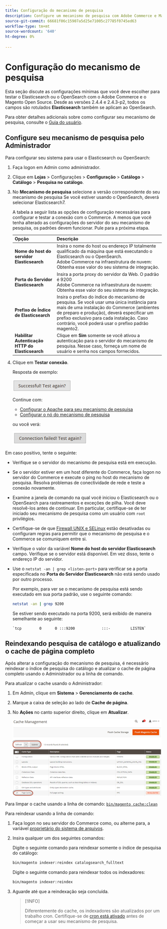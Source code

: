 ```yaml
---
title: Configuração do mecanismo de pesquisa
description: Configure um mecanismo de pesquisa com Adobe Commerce e Magento Open Source.
source-git-commit: 66681f06c15907a5d25e71005c27785f0745ed63
workflow-type: tm+mt
source-wordcount: '640'
ht-degree: 0%

---
```



# Configuração do mecanismo de pesquisa

Esta seção discute as configurações mínimas que você deve escolher para testar o Elasticsearch ou o OpenSearch com o Adobe Commerce e o Magento Open Source. Desde as versões 2.4.4 e 2.4.3-p2, todos os campos são rotulados **Elasticsearch** também se aplicam ao OpenSearch.

Para obter detalhes adicionais sobre como configurar seu mecanismo de pesquisa, consulte o [Guia do usuário](https://experienceleague.adobe.com/docs/commerce-admin/catalog/catalog/search/search-configuration.html).

## Configure seu mecanismo de pesquisa pelo Administrador

Para configurar seu sistema para usar o Elasticsearch ou OpenSearch:

1. Faça logon em Admin como administrador.
1. Clique em **Lojas** > Configurações > **Configuração** > **Catálogo** > **Catálogo** > **Pesquisa no catálogo**.
1. No **Mecanismo de pesquisa** selecione a versão correspondente do seu mecanismo de pesquisa Se você estiver usando o OpenSearch, deverá selecionar Elasticsearch7.

   A tabela a seguir lista as opções de configuração necessárias para configurar e testar a conexão com o Commerce.
A menos que você tenha alterado as configurações do servidor do seu mecanismo de pesquisa, os padrões devem funcionar. Pule para a próxima etapa.

   | Opção | Descrição |
   |--- |--- |
   | **Nome do host do servidor Elasticsearch** | Insira o nome do host ou endereço IP totalmente qualificado da máquina que está executando o Elasticsearch ou o OpenSearch.<br>Adobe Commerce na infraestrutura de nuvem: Obtenha esse valor do seu sistema de integração. |
   | **Porta do Servidor Elasticsearch** | Insira a porta proxy do servidor da Web. O padrão é 9200<br>Adobe Commerce na infraestrutura de nuvem: Obtenha esse valor do seu sistema de integração. |
   | **Prefixo de Índice de Elasticsearch** | Insira o prefixo do índice do mecanismo de pesquisa. Se você usar uma única instância para mais de uma instalação do Commerce (ambientes de preparo e produção), deverá especificar um prefixo exclusivo para cada instalação. Caso contrário, você poderá usar o prefixo padrão magento2. |
   | **Habilitar Autenticação HTTP do Elasticsearch** | Clique em **Sim** somente se você ativou a autenticação para o servidor do mecanismo de pesquisa. Nesse caso, forneça um nome de usuário e senha nos campos fornecidos. |

1. Clique em **Testar conexão**.

   Resposta de exemplo:

   ![success](../../assets/configuration/elastic_test-success.png)

   Continue com:

   - [Configurar o Apache para seu mecanismo de pesquisa](../../installation/prerequisites/search-engine/configure-apache.md)
   - [Configurar o nó do mecanismo de pesquisa](../../installation/prerequisites/search-engine/configure-nginx.md)

   ou você verá:

   ![falha](../../assets/configuration/elastic_test-fail.png)

Em caso positivo, tente o seguinte:

- Verifique se o servidor do mecanismo de pesquisa está em execução.
- Se o servidor estiver em um host diferente do Commerce, faça logon no servidor do Commerce e execute o ping no host do mecanismo de pesquisa. Resolva problemas de conectividade de rede e teste a conexão novamente.
- Examine a janela de comando na qual você iniciou o Elasticsearch ou o OpenSearch para rastreamentos e exceções de pilha. Você deve resolvê-los antes de continuar. Em particular, certifique-se de ter iniciado seu mecanismo de pesquisa como um usuário com `root` privilégios.
- Certifique-se de que [Firewall UNIX e SELinux](../../installation/prerequisites/search-engine/overview.md#firewall-and-selinux) estão desativadas ou configuram regras para permitir que o mecanismo de pesquisa e o Commerce se comuniquem entre si.
- Verifique o valor da variável **Nome do host do servidor Elasticsearch** campo. Verifique se o servidor está disponível. Em vez disso, tente o endereço IP do servidor.
- Use o `netstat -an | grep <listen-port>` para verificar se a porta especificada no **Porta do Servidor Elasticsearch** não está sendo usado por outro processo.

   Por exemplo, para ver se o mecanismo de pesquisa está sendo executado em sua porta padrão, use o seguinte comando:

   ```bash
   netstat -an | grep 9200
   ```

   Se estiver sendo executado na porta 9200, será exibido de maneira semelhante ao seguinte:

   ```terminal
   `tcp        0      0 :::9200            :::-         LISTEN`
   ```

## Reindexando pesquisa de catálogo e atualizando o cache de página completo

Após alterar a configuração do mecanismo de pesquisa, é necessário reindexar o índice de pesquisa do catálogo e atualizar o cache de página completo usando o Administrador ou a linha de comando.

Para atualizar o cache usando o Administrador:

1. Em Admin, clique em **Sistema** > **Gerenciamento de cache**.
1. Marque a caixa de seleção ao lado de **Cache de página**.
1. No **Ações** no canto superior direito, clique em **Atualizar**.

   ![gerenciamento de cache](../../assets/configuration/refresh-cache.png)

Para limpar o cache usando a linha de comando: [`bin/magento cache:clean`](../cli/manage-cache.md#clean-and-flush-cache-types)

Para reindexar usando a linha de comando:

1. Faça logon no seu servidor do Commerce como, ou alterne para, a variável [proprietário do sistema de arquivos](../../installation/prerequisites/file-system/overview.md).
1. Insira qualquer um dos seguintes comandos:

   Digite o seguinte comando para reindexar somente o índice de pesquisa do catálogo:

   ```bash
   bin/magento indexer:reindex catalogsearch_fulltext
   ```

   Digite o seguinte comando para reindexar todos os indexadores:

   ```bash
   bin/magento indexer:reindex
   ```

1. Aguarde até que a reindexação seja concluída.

   >[!INFO]
   >
   >Diferentemente do cache, os indexadores são atualizados por um trabalho cron. Certifique-se de [cron está ativado](../cli/configure-cron-jobs.md) antes de começar a usar seu mecanismo de pesquisa.

